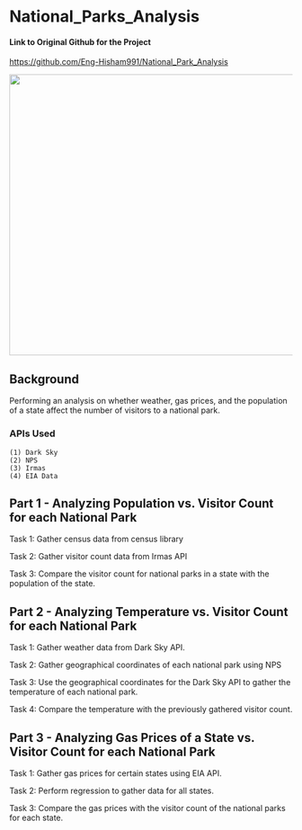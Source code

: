 # National_Parks_Analysis

#### Link to Original Github for the Project 

https://github.com/Eng-Hisham991/National_Park_Analysis

<img src="https://news.harvard.edu/wp-content/uploads/2019/09/leo-serrat_unsplash-1.jpg?w=1600&h=900&crop=1" width="1000" height="500">

## Background 

Performing an analysis on whether weather, gas prices, and the population of a state affect the number of visitors to a national park. 

### APIs Used 

    (1) Dark Sky 
    (2) NPS 
    (3) Irmas 
    (4) EIA Data
    
## Part 1 - Analyzing Population vs. Visitor Count for each National Park 

Task 1: Gather census data from census library 

Task 2: Gather visitor count data from Irmas API 

Task 3: Compare the visitor count for national parks in a state with the population of the state. 

## Part 2 - Analyzing Temperature vs. Visitor Count for each National Park 

Task 1: Gather weather data from Dark Sky API. 

Task 2: Gather geographical coordinates of each national park using NPS 

Task 3: Use the geographical coordinates for the Dark Sky API to gather the temperature of each national park. 

Task 4: Compare the temperature with the previously gathered visitor count. 

## Part 3 - Analyzing Gas Prices of a State vs. Visitor Count for each National Park

Task 1: Gather gas prices for certain states using EIA API. 

Task 2: Perform regression to gather data for all states. 

Task 3: Compare the gas prices with the visitor count of the national parks for each state. 
